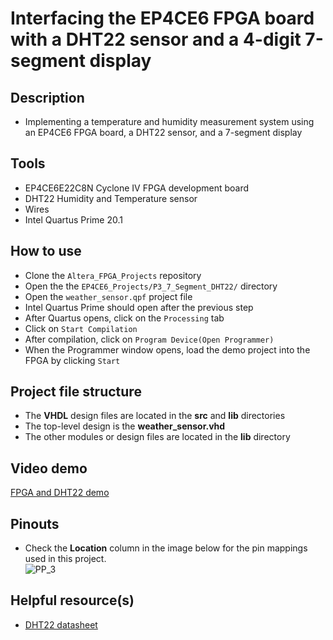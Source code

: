 # Interfacing the EP4CE6 FPGA board with a DHT22 sensor and a 4-digit 7-segment display  

## Description    
- Implementing a temperature and humidity measurement system using an EP4CE6 FPGA board, a DHT22 sensor, and a 7-segment display

## Tools  
- EP4CE6E22C8N Cyclone IV FPGA development board
- DHT22 Humidity and Temperature sensor
- Wires  
- Intel Quartus Prime 20.1  

## How to use  
- Clone the ``Altera_FPGA_Projects`` repository  
- Open the the ``EP4CE6_Projects/P3_7_Segment_DHT22/`` directory  
- Open the ``weather_sensor.qpf`` project file  
- Intel Quartus Prime should open after the previous step  
- After Quartus opens, click on the ``Processing`` tab  
- Click on ``Start Compilation``  
- After compilation, click on ``Program Device(Open Programmer)``  
- When the Programmer window opens, load the demo project into the FPGA by clicking ``Start``  

## Project file structure  
- The **VHDL** design files are located in the **src** and **lib** directories  
- The top-level design is the **weather_sensor.vhd**  
- The other modules or design files are located in the **lib** directory  

## Video demo  
[FPGA and DHT22 demo](https://drive.google.com/file/d/1Pk7GPQSu7bS2-IVy8dPdvYJIUd7pJAdc/view?usp=sharing)  

## Pinouts  
- Check the **Location** column in the image below for the pin mappings used in this project.  
![PP_3](https://github.com/MUDAL/Altera_FPGA_Projects/assets/46250887/beb583dd-44c8-4b77-8591-7ee5843d913f)  

## Helpful resource(s)  
- [DHT22 datasheet](https://drive.google.com/file/d/1UODtRw4yKURxbqgQWCb-GDCVGRq6kBUn/view?usp=sharing)  

